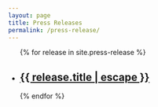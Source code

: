 ```yaml
---
layout: page
title: Press Releases
permalink: /press-release/
---
```


<ul class="post-list">
	{% for release in site.press-release %}
    <li>
      <h2>
        <a class="post-link" href="{{ release.url | relative_url }}">{{ release.title | escape }}</a>
      </h2>
    </li>
  {% endfor %}
</ul>
